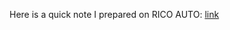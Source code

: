 Here is a quick note I prepared on RICO AUTO: [link](https://drive.google.com/file/d/1_bUldfijyLDwIsI5jZ3VLTHLdD2kech7/view)
